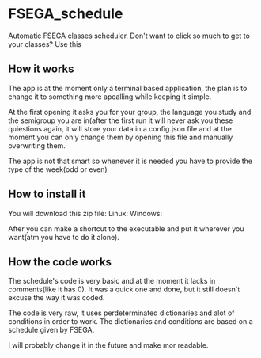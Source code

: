 # FSEGA_schedule
Automatic FSEGA classes scheduler. Don't want to click so much to get to your classes? Use this

## How it works
The app is at the moment only a terminal based application, the plan is to change it to something more apealling while keeping it simple.

At the first opening it asks you for your group, the language you study and the semigroup you are in(after the first run it will never ask you these quiestions again,
it will store your data in a config.json file and at the moment you can only change them by opening this file and manually overwriting them.

The app is not that smart so whenever it is needed you have to provide the type of the week(odd or even)

## How to install it
You will download this zip file:
Linux:
Windows:

After you can make a shortcut to the executable and put it wherever you want(atm you have to do it alone).

## How the code works
The schedule's code is very basic and at the moment it lacks in comments(like it has 0).
It was a quick one and done, but it still doesn't excuse the way it was coded.

The code is very raw, it uses perdeterminated dictionaries and alot of conditions in order to work.
The dictionaries and conditions are based on a schedule given by FSEGA.

I will probably change it in the future and make mor readable.
